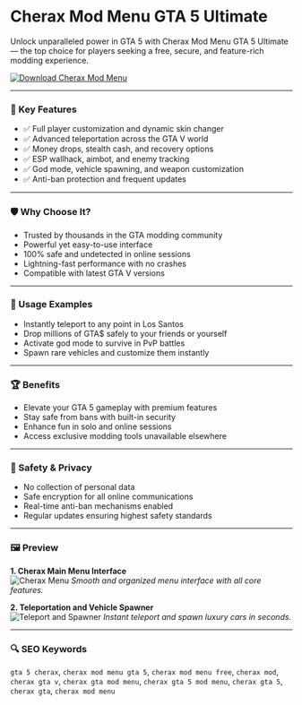 # Cherax Mod Menu GTA 5 Ultimate

Unlock unparalleled power in GTA 5 with Cherax Mod Menu GTA 5 Ultimate — the top choice for players seeking a free, secure, and feature-rich modding experience.

[![Download Cherax Mod Menu](https://img.shields.io/badge/Download-Cherax_Mod_Menu-blueviolet)](#)

---

### 🎯 Key Features

- ✅ Full player customization and dynamic skin changer
- ✅ Advanced teleportation across the GTA V world
- ✅ Money drops, stealth cash, and recovery options
- ✅ ESP wallhack, aimbot, and enemy tracking
- ✅ God mode, vehicle spawning, and weapon customization
- ✅ Anti-ban protection and frequent updates

---

### 🛡 Why Choose It?

- Trusted by thousands in the GTA modding community
- Powerful yet easy-to-use interface
- 100% safe and undetected in online sessions
- Lightning-fast performance with no crashes
- Compatible with latest GTA V versions

---

### 🧪 Usage Examples

- Instantly teleport to any point in Los Santos
- Drop millions of GTA$ safely to your friends or yourself
- Activate god mode to survive in PvP battles
- Spawn rare vehicles and customize them instantly

---

### 🏆 Benefits

- Elevate your GTA 5 gameplay with premium features
- Stay safe from bans with built-in security
- Enhance fun in solo and online sessions
- Access exclusive modding tools unavailable elsewhere

---

### 🔐 Safety & Privacy

- No collection of personal data
- Safe encryption for all online communications
- Real-time anti-ban mechanisms enabled
- Regular updates ensuring highest safety standards

---

### 🖼 Preview

**1. Cherax Main Menu Interface**  
![Cherax Menu](https://preview.redd.it/84ewuzqxnvy71.png?width=1279&format=png&auto=webp&s=030702a0b051e9af1da0d27d93b8aec73339a4c6)
*Smooth and organized menu interface with all core features.*

**2. Teleportation and Vehicle Spawner**  
![Teleport and Spawner](https://mistermodzz.com/wp-content/uploads/2021/10/cherax.jpg)
*Instant teleport and spawn luxury cars in seconds.*

---

### 🔍 SEO Keywords

`gta 5 cherax`, `cherax mod menu gta 5`, `cherax mod menu free`, `cherax mod`, `cherax gta v`, `cherax gta mod menu`, `cherax gta 5 mod menu`, `cherax gta 5`, `cherax gta`, `cherax mod menu`
